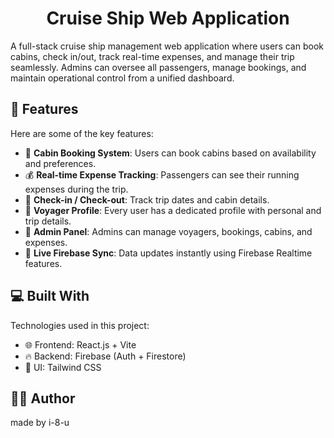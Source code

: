 <h1 align="center" id="title">Cruise Ship Web Application</h1>

<p id="description">A full-stack cruise ship management web application where users can book cabins, check in/out, track real-time expenses, and manage their trip seamlessly. Admins can oversee all passengers, manage bookings, and maintain operational control from a unified dashboard.</p>

<h2>🧐 Features</h2>

Here are some of the key features:

* 🚢 **Cabin Booking System**: Users can book cabins based on availability and preferences.
* 💰 **Real-time Expense Tracking**: Passengers can see their running expenses during the trip.
* 🧾 **Check-in / Check-out**: Track trip dates and cabin details.
* 📇 **Voyager Profile**: Every user has a dedicated profile with personal and trip details.
* 🔐 **Admin Panel**: Admins can manage voyagers, bookings, cabins, and expenses.
* 🔄 **Live Firebase Sync**: Data updates instantly using Firebase Realtime features.

<h2>💻 Built With</h2>

Technologies used in this project:

* 🌐 Frontend: React.js + Vite
* 🔥 Backend: Firebase (Auth + Firestore)
* 🎨 UI: Tailwind CSS

<h2>🙋‍♂️ Author</h2>

made by i-8-u

